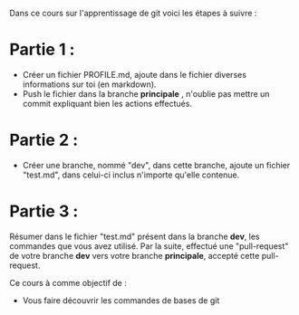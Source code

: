 Dans ce cours sur l'apprentissage de git voici les étapes à suivre : 


# Partie 1 : 
- Créer un fichier PROFILE.md, ajoute dans le fichier diverses informations sur toi (en markdown).
- Push le fichier dans la branche **principale** , n'oublie pas mettre un commit expliquant bien les actions effectués.

# Partie 2 : 
- Créer une branche, nommé "dev", dans cette branche, ajoute un fichier "test.md", dans celui-ci inclus n'importe qu'elle contenue.


# Partie 3 : 
Résumer dans le fichier "test.md" présent dans la branche **dev**, les commandes que vous avez utilisé.
Par la suite, effectué une "pull-request" de votre branche **dev** vers votre branche **principale**, accepté cette pull-request.

Ce cours à comme objectif de : 
- Vous faire découvrir les commandes de bases de git